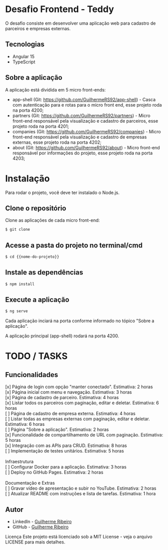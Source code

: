 
# Desafio Frontend - Teddy

O desafio consiste em desenvolver uma aplicação web para cadastro de parceiros e empresas externas.

## Tecnologias

- Angular 15
- TypeScript

## Sobre a aplicação

A aplicação está dividida em 5 micro front-ends:

- app-shell (Git: https://github.com/GuilhermeRS92/app-shell) - Casca com autenticação para e rotas para o micro front end, esse projeto roda na porta 4200;
- partners (Git: https://github.com/GuilhermeRS92/partners) - Micro front-end responsável pela visualização e cadastro de parceiros, esse projeto roda na porta 4201;
- companies (Git: https://github.com/GuilhermeRS92/companies) - Micro front-end responsável pela visualização e cadastro de empresas externas, esse projeto roda na porta 4202;
- about (Git: https://github.com/GuilhermeRS92/about) - Micro front-end responsável por informações do projeto, esse projeto roda na porta 4203;

# Instalação

Para rodar o projeto, você deve ter instalado o Node.js.

## Clone o repositório
Clone as aplicações de cada micro front-end:
```bash
$ git clone
```
## Acesse a pasta do projeto no terminal/cmd
```bash
$ cd {{nome-do-projeto}}
```

## Instale as dependências
```bash
$ npm install
```

## Execute a aplicação
```bash
$ ng serve
```

Cada aplicação inciará na porta conforme informado no tópico "Sobre a aplicação".

A aplicação principal (app-shell) rodará na porta 4200.

# TODO / TASKS

## Funcionalidades

[x] Página de login com opção "manter conectado". Estimativa: 2 horas \
[x] Página inicial com menu e navegação. Estimativa: 3 horas \
[x] Página de cadastro de parceiro. Estimativa: 4 horas \
[x] Listar todos os parceiros com paginação, editar e deletar. Estimativa: 6 horas \
[ ] Página de cadastro de empresa externa. Estimativa: 4 horas \
[ ] Listar todas as empresas externas com paginação, editar e deletar. Estimativa: 6 horas \
[ ] Página "Sobre a aplicação". Estimativa: 2 horas \
[x] Funcionalidade de compartilhamento de URL com paginação. Estimativa: 5 horas \
[x] Integração com as APIs para CRUD. Estimativa: 8 horas \
[ ] Implementação de testes unitários. Estimativa: 5 horas \
 \
Infraestrutura  \
[ ] Configurar Docker para a aplicação. Estimativa: 3 horas \
[ ] Deploy no GitHub Pages. Estimativa: 2 horas  \
 \
Documentação e Extras \
[ ] Gravar vídeo de apresentação e subir no YouTube. Estimativa: 2 horas \
[ ] Atualizar README com instruções e lista de tarefas. Estimativa: 1 hora

## Autor

- LinkedIn - [Guilherme Ribeiro](https://www.linkedin.com/in/guilhermeribeirosouza/)
- GitHub - [Guilherme Ribeiro](https://github.com/GuilhermeRS92)

Licença
Este projeto está licenciado sob a MIT License - veja o arquivo LICENSE para mais detalhes.